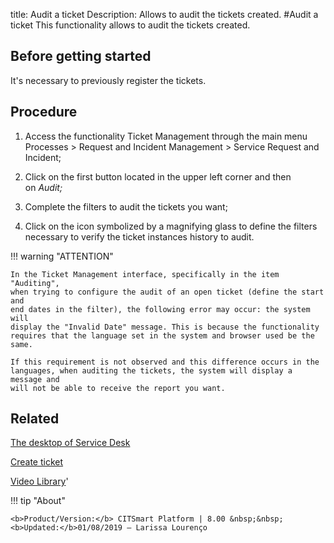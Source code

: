title: Audit a ticket
Description: Allows to audit the tickets created. 
#Audit a ticket
This functionality allows to audit the tickets created.

Before getting started
--------------------------

It's necessary to previously register the tickets.

Procedure
-------------

1.  Access the functionality Ticket Management through the main menu Processes
    \> Request and Incident Management \> Service Request and Incident;

2.  Click on the first button located in the upper left corner and then
    on *Audit;*

3.  Complete the filters to audit the tickets you want;

4.  Click on the icon symbolized by a magnifying glass to define the filters
    necessary to verify the ticket instances history to audit.

!!! warning "ATTENTION"

    In the Ticket Management interface, specifically in the item "Auditing",
    when trying to configure the audit of an open ticket (define the start and
    end dates in the filter), the following error may occur: the system will
    display the "Invalid Date" message. This is because the functionality
    requires that the language set in the system and browser used be the same.

    If this requirement is not observed and this difference occurs in the
    languages, when auditing the tickets, the system will display a message and
    will not be able to receive the report you want.



Related
-----------

[The desktop of Service Desk](/en-us/citsmart-esp-8/processes/tickets/use/desktop-of-service-desk.html)

[Create ticket](/en-us/citsmart-esp-8/processes/tickets/use/create-ticket.html)

<i class='fa fa-youtube-play  fa-2x' style='color:#97ce17;vertical-align: middle;'> </i> [Video Library](https://www.youtube.com/playlist?list=PLB5qK2uzf2RNrJnhiXj3dbmgsm9-quhfz)'

!!! tip "About"

    <b>Product/Version:</b> CITSmart Platform | 8.00 &nbsp;&nbsp;
    <b>Updated:</b>01/08/2019 – Larissa Lourenço
